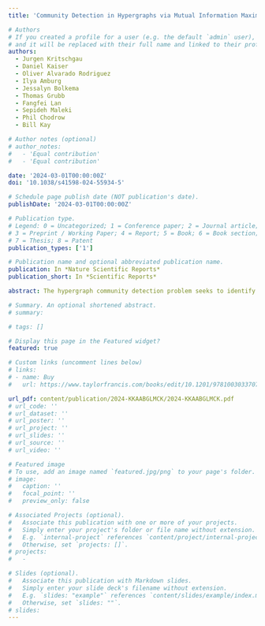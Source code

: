 ```yaml
---
title: 'Community Detection in Hypergraphs via Mutual Information Maximization'

# Authors
# If you created a profile for a user (e.g. the default `admin` user), write the username (folder name) here
# and it will be replaced with their full name and linked to their profile.
authors:
  - Jurgen Kritschgau
  - Daniel Kaiser
  - Oliver Alvarado Rodriguez
  - Ilya Amburg
  - Jessalyn Bolkema
  - Thomas Grubb
  - Fangfei Lan
  - Sepideh Maleki
  - Phil Chodrow
  - Bill Kay

# Author notes (optional)
# author_notes:
#   - 'Equal contribution'
#   - 'Equal contribution'

date: '2024-03-01T00:00:00Z'
doi: '10.1038/s41598-024-55934-5'

# Schedule page publish date (NOT publication's date).
publishDate: '2024-03-01T00:00:00Z'

# Publication type.
# Legend: 0 = Uncategorized; 1 = Conference paper; 2 = Journal article;
# 3 = Preprint / Working Paper; 4 = Report; 5 = Book; 6 = Book section;
# 7 = Thesis; 8 = Patent
publication_types: ['1']

# Publication name and optional abbreviated publication name.
publication: In *Nature Scientific Reports*
publication_short: In *Scientific Reports*

abstract: The hypergraph community detection problem seeks to identify groups of related vertices in hypergraph data. We propose an information-theoretic hypergraph community detection algorithm which compresses the observed data in terms of community labels and community-edge intersections. This algorithm can also be viewed as maximum-likelihood inference in a degree-corrected microcanonical stochastic blockmodel. We perform the compression/inference step via simulated annealing. Unlike several recent algorithms based on canonical models, our microcanonical algorithm does not require inference of statistical parameters such as vertex degrees or pairwise group connection rates. Through synthetic experiments, we find that our algorithm succeeds down to recently-conjectured thresholds for sparse random hypergraphs. We also find competitive performance in cluster recovery tasks on several hypergraph data sets.

# Summary. An optional shortened abstract.
# summary:

# tags: []

# Display this page in the Featured widget?
featured: true

# Custom links (uncomment lines below)
# links:
# - name: Buy
#   url: https://www.taylorfrancis.com/books/edit/10.1201/9781003033707/massive-graph-analytics-david-bader

url_pdf: content/publication/2024-KKAABGLMCK/2024-KKAABGLMCK.pdf
# url_code: ''
# url_dataset: ''
# url_poster: ''
# url_project: ''
# url_slides: ''
# url_source: ''
# url_video: ''

# Featured image
# To use, add an image named `featured.jpg/png` to your page's folder.
# image:
#   caption: ''
#   focal_point: ''
#   preview_only: false

# Associated Projects (optional).
#   Associate this publication with one or more of your projects.
#   Simply enter your project's folder or file name without extension.
#   E.g. `internal-project` references `content/project/internal-project/index.md`.
#   Otherwise, set `projects: []`.
# projects:
#   -

# Slides (optional).
#   Associate this publication with Markdown slides.
#   Simply enter your slide deck's filename without extension.
#   E.g. `slides: "example"` references `content/slides/example/index.md`.
#   Otherwise, set `slides: ""`.
# slides:
---
```


<!-- {{% callout note %}}
Click the _Cite_ button above to demo the feature to enable visitors to import publication metadata into their reference management software.
{{% /callout %}}

{{% callout note %}}
Create your slides in Markdown - click the _Slides_ button to check out the example.
{{% /callout %}}

Supplementary notes can be added here, including [code, math, and images](https://wowchemy.com/docs/writing-markdown-latex/). -->
